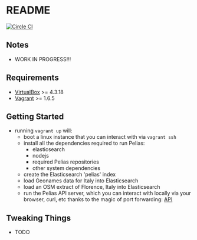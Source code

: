 README
======

[![Circle CI](https://circleci.com/gh/pelias/pelias-vagrant.png?style=badge)](https://circleci.com/gh/pelias/pelias-vagrant)

Notes
-----
* WORK IN PROGRESS!!!

Requirements
------------
* [VirtualBox](https://www.virtualbox.org/wiki/Downloads) >= 4.3.18
* [Vagrant](https://www.vagrantup.com/downloads.html) >= 1.6.5

Getting Started
---------------
* running `vagrant up` will:
  * boot a linux instance that you can interact with via `vagrant ssh`
  * install all the dependencies required to run Pelias:
    * elasticsearch
    * nodejs
    * required Pelias repositories
    * other system dependencies
  * create the Elasticsearch 'pelias' index
  * load Geonames data for Italy into Elasticsearch
  * load an OSM extract of Florence, Italy into Elasticsearch
  * run the Pelias API server, which you can interact with locally via your browser, curl, etc thanks to the magic of port forwarding: [API](http://localhost:3100/search?input=Empire&lat=40.7903&lon=73.9597)

Tweaking Things
---------------
* TODO
